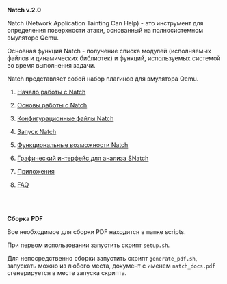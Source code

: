 
**Natch v.2.0**

Natch (Network Application Tainting Can Help) - это инструмент для определения поверхности атаки, основанный на полносистемном эмуляторе Qemu.

Основная функция Natch - получение списка модулей (исполняемых файлов и динамических библиотек) и функций, используемых системой во время выполнения задачи.

Natch представляет собой набор плагинов для эмулятора Qemu.


1. [Начало работы с Natch](1_quickstart.md)

1. [Основы работы с Natch](2_natch_begin.md)

1. [Конфигурационные файлы Natch](3_configs.md)

1. [Запуск Natch](4_launch.md)

1. [Функциональные возможности Natch](5_functional.md)

1. [Графический интерфейс для анализа SNatch](6_snatch_docs.md)

1. [Приложения](7_appendix.md)

1. [FAQ](1_quickstart.md#faq)

<br><br>

**Сборка PDF**

Все необходимое для сборки PDF находится в папке scripts.

При первом использовании запустить скрипт `setup.sh`.

Для непосредственно сборки запустить скрипт `generate_pdf.sh`, запускать можно из любого места, документ с именем `natch_docs.pdf` сгенерируется в месте запуска скрипта.


